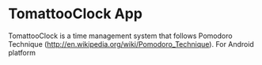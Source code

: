 # TomattooClock App

TomattooClock is a time management system that follows Pomodoro Technique (http://en.wikipedia.org/wiki/Pomodoro_Technique).
For Android platform